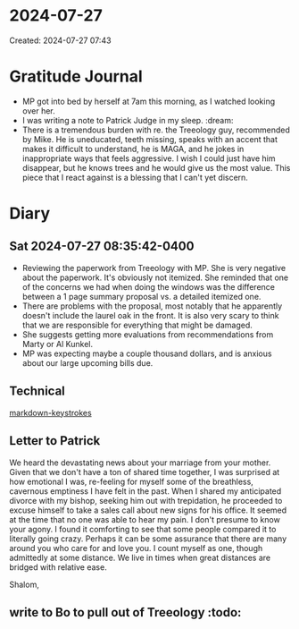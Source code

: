 # 2024-07-27
Created: 2024-07-27 07:43

# Gratitude Journal 

- MP got into bed by herself at 7am this morning, as I watched looking over her.
- I was writing a note to Patrick Judge in my sleep. :dream:
- There is a tremendous burden with re. the Treeology guy, recommended by Mike. He is uneducated, teeth missing, speaks with an accent that makes it difficult to understand, he is MAGA, and he jokes in inappropriate ways that feels aggressive. I wish I could just have him disappear, but he knows trees and he would give us the most value. This piece that I react against is a blessing that I can't yet discern.

# Diary 

## Sat 2024-07-27 08:35:42-0400
- Reviewing the paperwork from Treeology with MP. She is very negative about the paperwork. It's obviously not itemized. She reminded that one of the concerns we had when doing the windows was the difference between a 1 page summary proposal vs. a detailed itemized one. 
- There are problems with the proposal, most notably that he apparently doesn't include the laurel oak in the front. It is also very scary to think that we are responsible for everything that might be damaged. 
- She suggests getting more evaluations from recommendations from Marty or Al Kunkel.
- MP was expecting maybe a couple thousand dollars, and is anxious about our large upcoming bills due.
## Technical

[markdown-keystrokes](/markdown-keystrokes.md)

## Letter to Patrick

We heard the devastating news about your marriage from your mother. Given that we don't have a ton of shared time together, I was surprised at how emotional I was, re-feeling for myself some of the breathless, cavernous emptiness I have felt in the past. When I shared my anticipated divorce with my bishop, seeking him out with trepidation, he proceeded to excuse himself to take a sales call about new signs for his office. It seemed at the time that no one was able to hear my pain. I don't presume to know your agony. I found it comforting to see that some people compared it to literally going crazy. Perhaps it can be some assurance that there are many around you who care for and love you. I count myself as one, though admittedly at some distance. We live in times when great distances are bridged with relative ease. 

Shalom,

## write to Bo to pull out of Treeology :todo:

